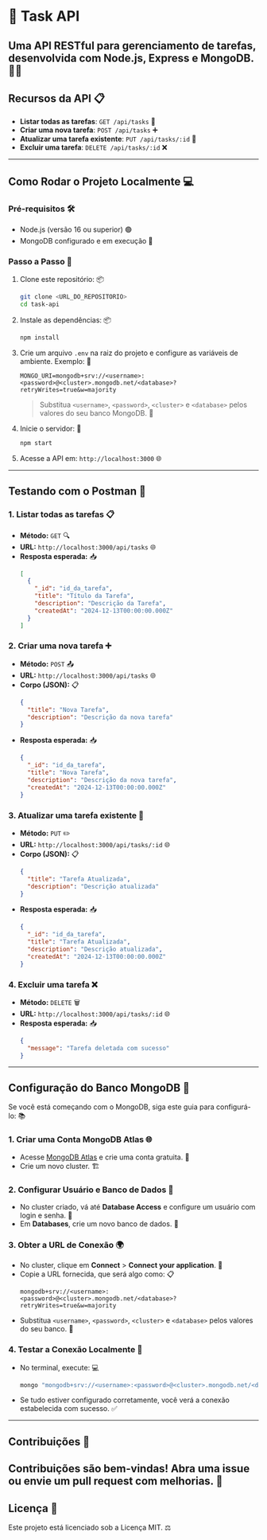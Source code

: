 # 📝 Task API
Uma API RESTful para gerenciamento de tarefas, desenvolvida com Node.js, Express e MongoDB. 🚀🔧
---
## **Recursos da API** 📋
- **Listar todas as tarefas**: `GET /api/tasks` 📜
- **Criar uma nova tarefa**: `POST /api/tasks` ➕
- **Atualizar uma tarefa existente**: `PUT /api/tasks/:id` 🔄
- **Excluir uma tarefa**: `DELETE /api/tasks/:id` ❌
---
## **Como Rodar o Projeto Localmente** 💻
### **Pré-requisitos** 🛠️
- Node.js (versão 16 ou superior) 🟢
- MongoDB configurado e em execução 🍃
### **Passo a Passo** 👣
1. Clone este repositório: 📦
   ```bash
   git clone <URL_DO_REPOSITORIO>
   cd task-api
   ```
2. Instale as dependências: 📦
   ```bash
   npm install
   ```
3. Crie um arquivo `.env` na raiz do projeto e configure as variáveis de ambiente. Exemplo: 🔐
   ```env
   MONGO_URI=mongodb+srv://<username>:<password>@<cluster>.mongodb.net/<database>?retryWrites=true&w=majority
   ```
   > Substitua `<username>`, `<password>`, `<cluster>` e `<database>` pelos valores do seu banco MongoDB. 🔑
4. Inicie o servidor: 🚀
   ```bash
   npm start
   ```
5. Acesse a API em: `http://localhost:3000` 🌐
---
## **Testando com o Postman** 🧪
### **1. Listar todas as tarefas** 📋
- **Método:** `GET` 🔍
- **URL:** `http://localhost:3000/api/tasks` 🌐
- **Resposta esperada:** 📥
  ```json
  [
    {
      "_id": "id_da_tarefa",
      "title": "Título da Tarefa",
      "description": "Descrição da Tarefa",
      "createdAt": "2024-12-13T00:00:00.000Z"
    }
  ]
  ```
### **2. Criar uma nova tarefa** ➕
- **Método:** `POST` 📤
- **URL:** `http://localhost:3000/api/tasks` 🌐
- **Corpo (JSON):** 📋
  ```json
  {
    "title": "Nova Tarefa",
    "description": "Descrição da nova tarefa"
  }
  ```
- **Resposta esperada:** 📥
  ```json
  {
    "_id": "id_da_tarefa",
    "title": "Nova Tarefa",
    "description": "Descrição da nova tarefa",
    "createdAt": "2024-12-13T00:00:00.000Z"
  }
  ```
### **3. Atualizar uma tarefa existente** 🔄
- **Método:** `PUT` ✏️
- **URL:** `http://localhost:3000/api/tasks/:id` 🌐
- **Corpo (JSON):** 📋
  ```json
  {
    "title": "Tarefa Atualizada",
    "description": "Descrição atualizada"
  }
  ```
- **Resposta esperada:** 📥
  ```json
  {
    "_id": "id_da_tarefa",
    "title": "Tarefa Atualizada",
    "description": "Descrição atualizada",
    "createdAt": "2024-12-13T00:00:00.000Z"
  }
  ```
### **4. Excluir uma tarefa** ❌
- **Método:** `DELETE` 🗑️
- **URL:** `http://localhost:3000/api/tasks/:id` 🌐
- **Resposta esperada:** 📥
  ```json
  {
    "message": "Tarefa deletada com sucesso"
  }
  ```
---
## **Configuração do Banco MongoDB** 🍃
Se você está começando com o MongoDB, siga este guia para configurá-lo: 📚
### **1. Criar uma Conta MongoDB Atlas** 🌐
- Acesse [MongoDB Atlas](https://www.mongodb.com/cloud/atlas) e crie uma conta gratuita. 📝
- Crie um novo cluster. 🏗️
### **2. Configurar Usuário e Banco de Dados** 🔐
- No cluster criado, vá até **Database Access** e configure um usuário com login e senha. 🔑
- Em **Databases**, crie um novo banco de dados. 💾
### **3. Obter a URL de Conexão** 🌍
- No cluster, clique em **Connect** > **Connect your application**. 🔗
- Copie a URL fornecida, que será algo como: 📋
  ```
  mongodb+srv://<username>:<password>@<cluster>.mongodb.net/<database>?retryWrites=true&w=majority
  ```
- Substitua `<username>`, `<password>`, `<cluster>` e `<database>` pelos valores do seu banco. 🔑
### **4. Testar a Conexão Localmente** 🧪
- No terminal, execute: 💻
  ```bash
  mongo "mongodb+srv://<username>:<password>@<cluster>.mongodb.net/<database>?retryWrites=true&w=majority"
  ```
- Se tudo estiver configurado corretamente, você verá a conexão estabelecida com sucesso. ✅
---
## **Contribuições** 🤝
Contribuições são bem-vindas! Abra uma **issue** ou envie um **pull request** com melhorias. 🚀
---
## **Licença** 📄
Este projeto está licenciado sob a Licença MIT. ⚖️
